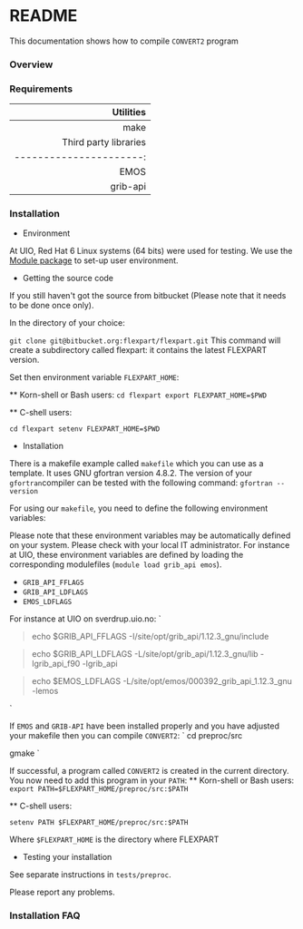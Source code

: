# README #

This documentation shows how to compile `CONVERT2` program

### Overview ###

### Requirements ###

| Utilities             |
|----------------------:| 
|  make                 | [http://www.gnu.org/software/make/](http://www.gnu.org/software/make/) |
| Third party libraries |
|----------------------:| 
|  EMOS                 | [https://software.ecmwf.int/wiki/display/EMOS/Emoslib](https://software.ecmwf.int/wiki/display/EMOS/Emoslib) | Make sure you install EMOS lib with 64 bits reals.
|  grib-api             | [https://software.ecmwf.int/wiki/display/GRIB/Home](https://software.ecmwf.int/wiki/display/GRIB/Home) | Make sure you install GRIB-API with JPEG support and python GRIB-API.


### Installation ###

*  Environment

At UIO, Red Hat 6 Linux systems (64 bits) were used for testing. We use the [Module package](http://modules.sourceforge.net/) to set-up user environment.

* Getting the source code

If you still haven't got the source from bitbucket (Please note that it needs to be done once only).

In the directory of your choice:

`
git clone git@bitbucket.org:flexpart/flexpart.git
`
This command will create a subdirectory called flexpart: it contains the latest FLEXPART version.

Set then environment variable `FLEXPART_HOME`:

** Korn-shell or Bash users:
`
cd flexpart
export FLEXPART_HOME=$PWD
`

** C-shell users:

`
cd flexpart
setenv FLEXPART_HOME=$PWD
`

* Installation

There is a makefile example called `makefile` which you can use as a template. It uses GNU gfortran version 4.8.2. The version of your `gfortran`compiler can be tested with the following command:
`
gfortran --version
`

For using our `makefile`, you need to define the following environment variables:

Please note that these environment variables may be automatically defined on your system. Please check with your local IT administrator. For instance at UIO, these environment variables are defined by loading the corresponding modulefiles (`module load grib_api emos`).

+ `GRIB_API_FFLAGS` 
+ `GRIB_API_LDFLAGS`
+ `EMOS_LDFLAGS`

For instance at UIO on sverdrup.uio.no:
`
> echo $GRIB_API_FFLAGS
-I/site/opt/grib_api/1.12.3_gnu/include

> echo $GRIB_API_LDFLAGS
-L/site/opt/grib_api/1.12.3_gnu/lib -lgrib_api_f90 -lgrib_api

> echo $EMOS_LDFLAGS
-L/site/opt/emos/000392_grib_api_1.12.3_gnu -lemos

`

If `EMOS` and `GRIB-API` have been installed properly and you have adjusted your makefile then you can compile `CONVERT2`:
`
cd preproc/src

gmake
`

If successful, a program called `CONVERT2` is created in the current directory. You now need to add this program in your `PATH`:
** Korn-shell or Bash users:
`
export PATH=$FLEXPART_HOME/preproc/src:$PATH
`

** C-shell users:

`
setenv PATH $FLEXPART_HOME/preproc/src:$PATH
`

Where `$FLEXPART_HOME` is the directory where FLEXPART

* Testing your installation

See separate instructions in `tests/preproc`.

Please report any problems.

###  Installation FAQ ###

